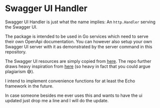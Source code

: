 # Swagger UI Handler

Swagger UI Handler is just what the name implies: An `http.Handler` serving the 
Swagger UI.

The package is intended to be used in Go services which need to serve their own
OpenApi documentation. You can however also setup your own Swagger UI server
with it as demonstrated by the server command in this repository.

The Swagger UI resources are simply copied from 
[here](https://github.com/swagger-api/swagger-ui/tree/master/dist). The repo
further draws heavy inspiration from 
[here](https://github.com/haxii/go-swagger-ui) (so heavy in fact that you could
argue plagiarism :sweat_smile:).

I intend to implement convenience functions for at least the Echo framework in 
the future.

In case someone besides me ever uses this and wants to have the ui updated just
drop me a line and I will do the update.
